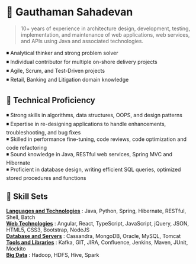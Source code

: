 # :speech_balloon: Gauthaman Sahadevan
> 10+ years of experience in architecture design, development, testing, implementation, and maintenance of web applications, web services, and APIs using Java and associated technologies.

:black_medium_small_square:  Analytical thinker and strong problem solver\
:black_medium_small_square:  Individual contributor for multiple on-shore delivery projects\
:black_medium_small_square:  Agile, Scrum, and Test-Driven projects\
:black_medium_small_square:  Retail, Banking and Litigation domain knowledge

:muscle: Technical Proficiency 
---
:black_medium_small_square:  Strong skills in algorithms, data structures, OOPS, and design patterns\
:black_medium_small_square:  Expertise in re-designing applications to handle enhancements, troubleshooting, and bug fixes\
:black_medium_small_square:  Skilled in performance fine-tuning, code reviews, code optimization and code refactoring\
:black_medium_small_square:  Sound knowledge in Java, RESTful web services, Spring MVC and Hibernate\
:black_medium_small_square:  Proficient in database design, writing efficient SQL queries, optimized stored procedures and functions  

:brain: Skill Sets
---
__<ins>Languages and Technologies</ins>__ : Java, Python, Spring, Hibernate, RESTful, Shell, Batch\
__<ins>Web Technologies</ins>__ : Angular, React, TypeScript, JavaScript, jQuery, JSON, HTML5, CSS3, Bootstrap, NodeJS\
__<ins>Database and Servers</ins>__ : Cassandra, MongoDB, Oracle, MySQL, Tomcat\
__<ins>Tools and Libraries</ins>__ : Kafka, GIT, JIRA, Confluence, Jenkins, Maven, JUnit, Mockito\
__<ins>Big Data</ins>__ : Hadoop, HDFS, Hive, Spark


